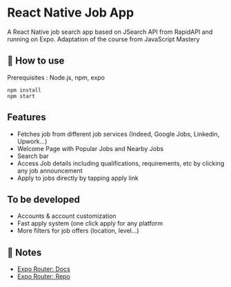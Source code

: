 # React Native Job App

A React Native job search app based on JSearch API from RapidAPI and running on Expo.
Adaptation of the course from JavaScript Mastery

## 🚀 How to use

Prerequisites : Node.js, npm, expo

```
npm install
npm start
```


## Features

- Fetches job from different job services (Indeed, Google Jobs, Linkedin, Upwork...)
- Welcome Page with Popular Jobs and Nearby Jobs
- Search bar
- Access Job details including qualifications, requirements, etc by clicking any job announcement
- Apply to jobs directly by tapping apply link

## To be developed

- Accounts & account customization
- Fast apply system (one click apply for any platform
- More filters for job offers (location, level...)

## 📝 Notes

- [Expo Router: Docs](https://expo.github.io/router)
- [Expo Router: Repo](https://github.com/expo/router)
